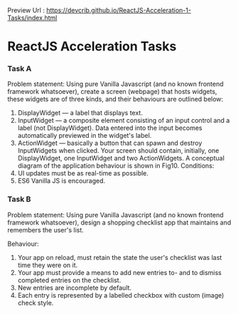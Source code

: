 Preview Url : https://devcrib.github.io/ReactJS-Acceleration-1-Tasks/index.html

# ReactJS Acceleration Tasks

### Task A
Problem statement: Using pure Vanilla Javascript (and no known frontend framework whatsoever), create a screen (webpage) that hosts widgets, these widgets are of three kinds, and their behaviours are outlined below:
1. DisplayWidget — a label that displays text.
2. InputWidget — a composite element consisting of an input control and a label (not DisplayWidget).
Data entered into the input becomes automatically previewed in the widget's label.
3. ActionWidget — basically a button that can spawn and destroy InputWidgets when clicked.
Your screen should contain, initially, one DisplayWidget, one InputWidget and two ActionWidgets. A conceptual diagram of the application behaviour is shown in Fig10.
Conditions:
1. UI updates must be as real-time as possible.
2. ES6 Vanilla JS is encouraged.


### Task B
Problem statement: Using pure Vanilla Javascript (and no known frontend framework whatsoever), design a shopping checklist app that maintains and remembers the user's list.
   
  
  
Behaviour:
1. Your app on reload, must retain the state the user's checklist was last time they were on it.
2. Your app must provide a means to add new entries to- and to dismiss completed entries on the
checklist.
3. New entries are incomplete by default.
4. Each entry is represented by a labelled checkbox with custom (image) check style.

 

